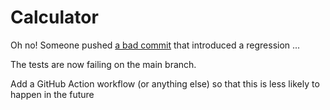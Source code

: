 # Calculator

Oh no! Someone pushed [a bad commit](dd3cea773b6bb9ee73243a739820d094584f286f)  that introduced a regression ...

The tests are now failing on the main branch.

Add a GitHub Action workflow (or anything else) so that this is less
likely to happen in the future



